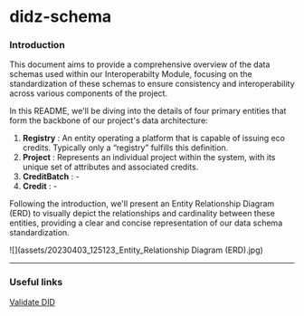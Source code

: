 # didz-schema

### Introduction


This document aims to provide a comprehensive overview of the data schemas used within our Interoperabilty Module, focusing on the standardization of these schemas to ensure consistency and interoperability across various components of the project. 

In this README, we'll be diving into the details of four primary entities that form the backbone of our project's data architecture:

1. **Registry** : An entity operating a platform that is capable of issuing eco credits. Typically only a “registry” fulfills this definition.
2. **Project** : Represents an individual project within the system, with its unique set of attributes and associated credits.
3. **CreditBatch** : -
4. **Credit** : -

Following the introduction, we'll present an Entity Relationship Diagram (ERD) to visually depict the relationships and cardinality between these entities, providing a clear and concise representation of our data schema standardization.




![](assets/20230403_125123_Entity_Relationship Diagram (ERD).jpg)

---

### Useful links

[Validate DID](https://didlint.ownyourdata.eu/validate)
